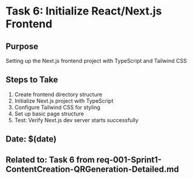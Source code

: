 # Task 6: Initialize React/Next.js Frontend

## Purpose
Setting up the Next.js frontend project with TypeScript and Tailwind CSS

## Steps to Take
1. Create frontend directory structure
2. Initialize Next.js project with TypeScript
3. Configure Tailwind CSS for styling
4. Set up basic page structure
5. Test: Verify Next.js dev server starts successfully

## Date: $(date)
## Related to: Task 6 from req-001-Sprint1-ContentCreation-QRGeneration-Detailed.md